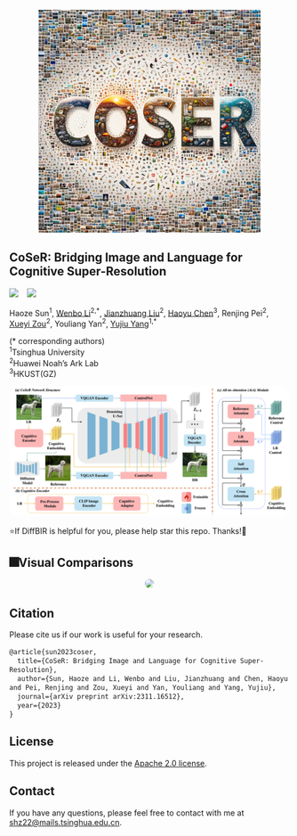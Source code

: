 <p align="center">
    <img src="examples/favicon2.png" width="400">
</p>

## CoSeR: Bridging Image and Language for Cognitive Super-Resolution

 <a href='https://arxiv.org/abs/2311.16512'><img src='https://img.shields.io/badge/arXiv-2311.16512-b31b1b.svg'></a> &nbsp;&nbsp;
 <a href='https://coser-main.github.io/'><img src='https://img.shields.io/badge/Project-Page-Green'></a> &nbsp;&nbsp;&nbsp;&nbsp;&nbsp;


Haoze Sun<sup>1</sup>, [Wenbo Li](https://fenglinglwb.github.io/)<sup>2,\*</sup>, [Jianzhuang Liu](https://people.ucas.ac.cn/~jzliu?language=en)<sup>2</sup>, [Haoyu Chen](https://haoyuchen.com/)<sup>3</sup>, Renjing Pei<sup>2</sup>, [Xueyi Zou](https://xueyizou.github.io/)<sup>2</sup>, Youliang Yan<sup>2</sup>, [Yujiu Yang](https://sites.google.com/view/iigroup-thu/home)<sup>1,\*</sup>

(* corresponding authors) <br>
<sup>1</sup>Tsinghua University<br><sup>2</sup>Huawei Noah’s Ark Lab<br><sup>3</sup>HKUST(GZ)

<p align="center">
    <img src="examples/framework.png" style="border-radius: 15px">
</p>

:star:If DiffBIR is helpful for you, please help star this repo. Thanks!:hugs:

## <a name="visual_results"></a>:fireworks:Visual Comparisons

<!-- <details close>
<summary>General Image Restoration</summary> -->
<p align="center">
    <img src="examples/qual_results_v4_compressed.png" style="border-radius: 15px">
</p>

## Citation

Please cite us if our work is useful for your research.

```
@article{sun2023coser,
  title={CoSeR: Bridging Image and Language for Cognitive Super-Resolution},
  author={Sun, Haoze and Li, Wenbo and Liu, Jianzhuang and Chen, Haoyu and Pei, Renjing and Zou, Xueyi and Yan, Youliang and Yang, Yujiu},
  journal={arXiv preprint arXiv:2311.16512},
  year={2023}
}
```

## License

This project is released under the [Apache 2.0 license](LICENSE).

## Contact

If you have any questions, please feel free to contact with me at shz22@mails.tsinghua.edu.cn.